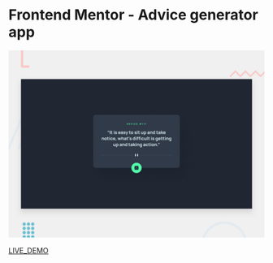 # Frontend Mentor - Advice generator app

![Design preview for the Advice generator app coding challenge](./design/desktop-preview.jpg)

<a href=https://hussien415532.github.io/advice-generator/>LIVE_DEMO</a>

